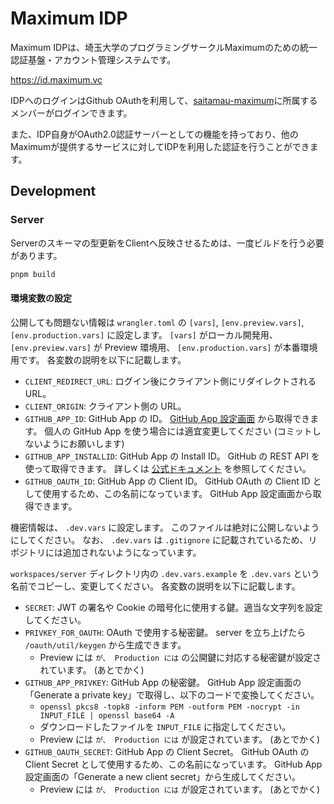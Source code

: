 # Maximum IDP

Maximum IDPは、埼玉大学のプログラミングサークルMaximumのための統一認証基盤・アカウント管理システムです。

<https://id.maximum.vc>

IDPへのログインはGithub OAuthを利用して、[saitamau-maximum](https://github.com/saitamau-maximum)に所属するメンバーがログインできます。

また、IDP自身がOAuth2.0認証サーバーとしての機能を持っており、他のMaximumが提供するサービスに対してIDPを利用した認証を行うことができます。

## Development

### Server

Serverのスキーマの型更新をClientへ反映させるためは、一度ビルドを行う必要があります。

```bash
pnpm build
```

#### 環境変数の設定

公開しても問題ない情報は `wrangler.toml` の `[vars]`, `[env.preview.vars]`, `[env.production.vars]` に設定します。
`[vars]` がローカル開発用、 `[env.preview.vars]` が Preview 環境用、 `[env.production.vars]` が本番環境用です。
各変数の説明を以下に記載します。

- `CLIENT_REDIRECT_URL`: ログイン後にクライアント側にリダイレクトされる URL。
- `CLIENT_ORIGIN`: クライアント側の URL。
- `GITHUB_APP_ID`: GitHub App の ID。 [GitHub App 設定画面](https://github.com/organizations/saitamau-maximum/settings/apps/maximum-auth) から取得できます。 個人の GitHub App を使う場合には適宜変更してください (コミットしないようにお願いします)
- `GITHUB_APP_INSTALLID`: GitHub App の Install ID。 GitHub の REST API を使って取得できます。 詳しくは [公式ドキュメント](https://docs.github.com/ja/apps/creating-github-apps/authenticating-with-a-github-app/authenticating-as-a-github-app-installation) を参照してください。
- `GITHUB_OAUTH_ID`: GitHub App の Client ID。 GitHub OAuth の Client ID として使用するため、この名前になっています。 GitHub App 設定画面から取得できます。

機密情報は、 `.dev.vars` に設定します。
このファイルは絶対に公開しないようにしてください。
なお、 `.dev.vars` は `.gitignore` に記載されているため、リポジトリには追加されないようになっています。

`workspaces/server` ディレクトリ内の `.dev.vars.example` を `.dev.vars` という名前でコピーし、変更してください。
各変数の説明を以下に記載します。

- `SECRET`: JWT の署名や Cookie の暗号化に使用する鍵。適当な文字列を設定してください。
- `PRIVKEY_FOR_OAUTH`: OAuth で使用する秘密鍵。 server を立ち上げたら `/oauth/util/keygen` から生成できます。
  - Preview には `` が、 Production には `` の公開鍵に対応する秘密鍵が設定されています。 (あとでかく)
- `GITHUB_APP_PRIVKEY`: GitHub App の秘密鍵。 GitHub App 設定画面の「Generate a private key」で取得し、以下のコードで変換してください。
  - `openssl pkcs8 -topk8 -inform PEM -outform PEM -nocrypt -in INPUT_FILE | openssl base64 -A`
  - ダウンロードしたファイルを `INPUT_FILE` に指定してください。
  - Preview には `` が、 Production には `` が設定されています。 (あとでかく)
- `GITHUB_OAUTH_SECRET`: GitHub App の Client Secret。 GitHub OAuth の Client Secret として使用するため、この名前になっています。 GitHub App 設定画面の「Generate a new client secret」から生成してください。
  - Preview には `` が、 Production には `` が設定されています。 (あとでかく)
